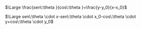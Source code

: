 
$\Large \frac{sen\:\theta }{cos\:\theta }=\frac{y-y_0}{x-x_0}$

$\Large sen\:\theta \cdot x-sen\:\theta \cdot x_0-cos\:\theta \cdot y+cos\:\theta \cdot y_0$

